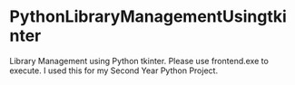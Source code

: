 # PythonLibraryManagementUsingtkinter
Library Management using Python tkinter. 
Please use frontend.exe to execute.
I used this for my Second Year Python Project.
